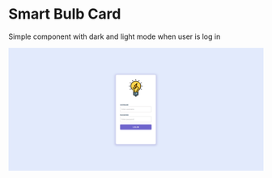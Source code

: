 # Smart Bulb Card
Simple component with dark and light mode when user is log in 

![Component Completed](./img/screen.png)